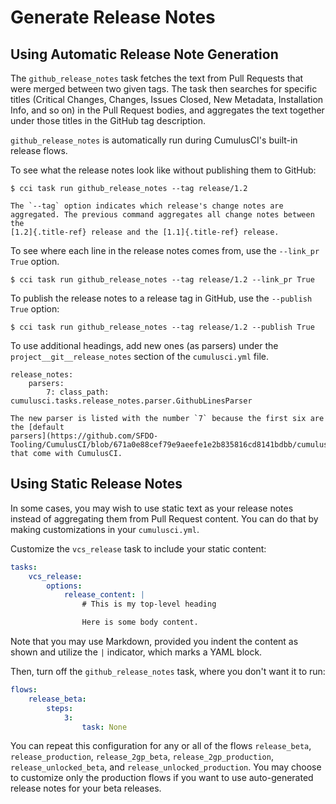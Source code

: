 # Generate Release Notes

## Using Automatic Release Note Generation

The `github_release_notes` task fetches the text from Pull Requests that
were merged between two given tags. The task then searches for specific
titles (Critical Changes, Changes, Issues Closed, New Metadata,
Installation Info, and so on) in the Pull Request bodies, and aggregates
the text together under those titles in the GitHub tag description.

`github_release_notes` is automatically run during CumulusCI's built-in
release flows.

To see what the release notes look like without publishing them to
GitHub:

```
$ cci task run github_release_notes --tag release/1.2
```

```{note}
The `--tag` option indicates which release's change notes are
aggregated. The previous command aggregates all change notes between the
[1.2]{.title-ref} release and the [1.1]{.title-ref} release.
```

To see where each line in the release notes comes from, use the
`--link_pr True` option.

```
$ cci task run github_release_notes --tag release/1.2 --link_pr True
```

To publish the release notes to a release tag in GitHub, use the
`--publish True` option:

```
$ cci task run github_release_notes --tag release/1.2 --publish True
```

To use additional headings, add new ones (as parsers) under the
`project__git__release_notes` section of the `cumulusci.yml` file.

```
release_notes:
    parsers:
        7: class_path: cumulusci.tasks.release_notes.parser.GithubLinesParser
```

```{note}
The new parser is listed with the number `7` because the first six are
the [default
parsers](https://github.com/SFDO-Tooling/CumulusCI/blob/671a0e88cef79e9aeefe1e2b835816cd8141bdbb/cumulusci/cumulusci.yml#L1154)
that come with CumulusCI.
```

## Using Static Release Notes

In some cases, you may wish to use static text as your release notes instead of aggregating them
from Pull Request content. You can do that by making customizations in your `cumulusci.yml`.

Customize the `vcs_release` task to include your static content:

```yaml
tasks:
    vcs_release:
        options:
            release_content: |
                # This is my top-level heading

                Here is some body content.
```

Note that you may use Markdown, provided you indent the content as shown and
utilize the `|` indicator, which marks a YAML block.

Then, turn off the `github_release_notes` task, where you don't want it to run:

```yaml
flows:
    release_beta:
        steps:
            3:
                task: None
```

You can repeat this configuration for any or all of the flows `release_beta`, `release_production`,
`release_2gp_beta`, `release_2gp_production`, `release_unlocked_beta`, and `release_unlocked_production`.
You may choose to customize only the production flows if you want to use auto-generated release notes
for your beta releases.
